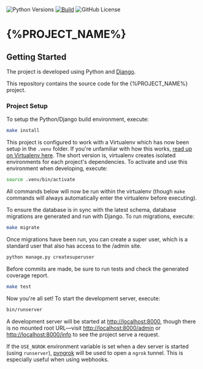 ![Python Versions](https://img.shields.io/badge/python-%203.8%20|%203.9%20|%203.10%20|%203.11%20-blue)
[![Build](https://img.shields.io/github/actions/workflow/status/{%PROJECT_GITHUB_USER%}/{%PROJECT_ID%}/build.yml)](https://github.com/{%PROJECT_GITHUB_USER%}/{%PROJECT_ID%}/actions/workflows/build.yml)
![GitHub License](https://img.shields.io/github/license/{%PROJECT_GITHUB_USER%}/{%PROJECT_ID%})

# {%PROJECT_NAME%}

## Getting Started
The project is developed using Python and [Django](https://www.djangoproject.com).

This repository contains the source code for the {%PROJECT_NAME%} project.

### Project Setup
To setup the Python/Django build environment, execute:

```sh
make install
```

This project is configured to work with a Virtualenv which has now been setup in the `.venv` folder. If you're
unfamiliar with how this works, [read up on Virtualenv here](https://virtualenv.pypa.io/en/stable). The short version
is, virtualenv creates isolated environments for each project's dependencies. To activate and use this environment when
developing, execute:

```sh
source .venv/bin/activate
```

All commands below will now be run within the virtualenv (though `make` commands will always automatically enter the
virtualenv before executing).

To ensure the database is in sync with the latest schema, database migrations are generated and run with Django. To run migrations, execute:

```sh
make migrate
```

Once migrations have been run, you can create a super user, which is a standard user that also has access to the /admin site.

```sh
python manage.py createsuperuser
```

Before commits are made, be sure to run tests and check the generated coverage report.

```sh
make test
```

Now you're all set! To start the development server, execute:

```sh
bin/runserver
```

A development server will be started at <http://localhost:8000>, though there is no mounted root URL—visit
<http://localhost:8000/admin> or <http://localhost:8000/info> to see the project serve a request.

If the `USE_NGROK` environment variable is set when a dev server is started (using `runserver`),
[pyngrok](https://github.com/alexdlaird/pyngrok) will be used to open a `ngrok` tunnel. This is especially useful when
using webhooks.
